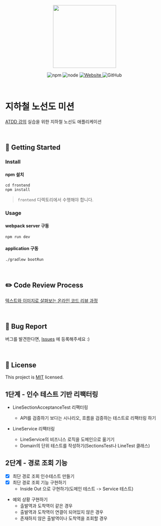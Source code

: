 <p align="center">
    <img width="200px;" src="https://raw.githubusercontent.com/woowacourse/atdd-subway-admin-frontend/master/images/main_logo.png"/>
</p>
<p align="center">
  <img alt="npm" src="https://img.shields.io/badge/npm-%3E%3D%205.5.0-blue">
  <img alt="node" src="https://img.shields.io/badge/node-%3E%3D%209.3.0-blue">
  <a href="https://edu.nextstep.camp/c/R89PYi5H" alt="nextstep atdd">
    <img alt="Website" src="https://img.shields.io/website?url=https%3A%2F%2Fedu.nextstep.camp%2Fc%2FR89PYi5H">
  </a>
  <img alt="GitHub" src="https://img.shields.io/github/license/next-step/atdd-subway-service">
</p>

<br>

# 지하철 노선도 미션
[ATDD 강의](https://edu.nextstep.camp/c/R89PYi5H) 실습을 위한 지하철 노선도 애플리케이션

<br>

## 🚀 Getting Started

### Install
#### npm 설치
```
cd frontend
npm install
```
> `frontend` 디렉토리에서 수행해야 합니다.

### Usage
#### webpack server 구동
```
npm run dev
```
#### application 구동
```
./gradlew bootRun
```
<br>

## ✏️ Code Review Process
[텍스트와 이미지로 살펴보는 온라인 코드 리뷰 과정](https://github.com/next-step/nextstep-docs/tree/master/codereview)

<br>

## 🐞 Bug Report

버그를 발견한다면, [Issues](https://github.com/next-step/atdd-subway-service/issues) 에 등록해주세요 :)

<br>

## 📝 License

This project is [MIT](https://github.com/next-step/atdd-subway-service/blob/master/LICENSE.md) licensed.


## 1단계 - 인수 테스트 기반 리팩터링

- LineSectionAcceptanceTest 리팩터링
  - API를 검증하기 보다는 시나리오, 흐름을 검증하는 테스트로 리팩터링 하기

- LineService 리팩터링
  - LineService의 비즈니스 로직을 도메인으로 옮기기
  - Domain의 단위 테스트를 작성하기(SectionsTest나 LineTest 클래스)

## 2단계 - 경로 조회 기능

- [x] 최단 경로 조회 인수테스트 만들기
- [x] 최단 경로 조회 기능 구현하기
  - Inside Out 으로 구현하기(도메인 테스트 -> Service 테스트)
- 예외 상황 구현하기
  - 출발역과 도착역이 같은 경우
  - 출발역과 도착역이 연결이 되어있지 않은 경우
  - 존재하지 않은 출발역이나 도착역을 조회할 경우